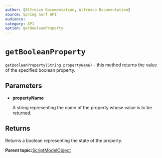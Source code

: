 ```yaml
---
author: [Alfresco Documentation, Alfresco Documentation]
source: Spring Surf API
audience: 
category: API
option: getBooleanProperty
---
```


# `getBooleanProperty`

`getBooleanProperty(String propertyName)` - this method returns the value of the specified boolean property.

## Parameters

-   **propertyName**

    A string representing the name of the property whose value is to be returned.


## Returns

Returns a boolean representing the state of the property.

**Parent topic:**[ScriptModelObject](../references/APISurf-ScriptModelObject-modelobjects.md)

